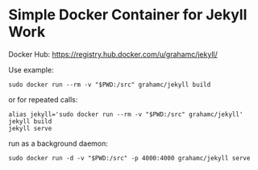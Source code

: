 # Simple Docker Container for Jekyll Work

Docker Hub: <https://registry.hub.docker.com/u/grahamc/jekyll/>

Use example:

```
sudo docker run --rm -v "$PWD:/src" grahamc/jekyll build
```

or for repeated calls:

```
alias jekyll='sudo docker run --rm -v "$PWD:/src" grahamc/jekyll'
jekyll build
jekyll serve
```

run as a background daemon:
```
sudo docker run -d -v "$PWD:/src" -p 4000:4000 grahamc/jekyll serve
```
